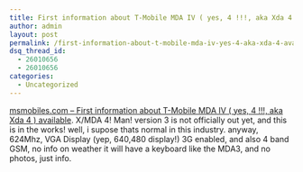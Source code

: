```yaml
---
title: First information about T-Mobile MDA IV ( yes, 4 !!!, aka Xda 4 ) available
author: admin
layout: post
permalink: /first-information-about-t-mobile-mda-iv-yes-4-aka-xda-4-available/
dsq_thread_id:
  - 26010656
  - 26010656
categories:
  - Uncategorized
---
```

[msmobiles.com &#8211; First information about T-Mobile MDA IV ( yes, 4 !!!, aka Xda 4 ) available][1]. X/MDA 4! Man! version 3 is not officially out yet, and this is in the works! well, i supose thats normal in this industry. anyway, 624Mhz, VGA Display (yep, 640,480 display!) 3G enabled, and also 4 band GSM, no info on weather it will have a keyboard like the MDA3, and no photos, just info.

 [1]: http://msmobiles.com/news.php/2823.html